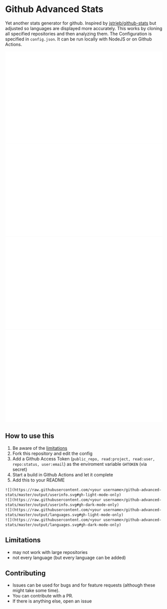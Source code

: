 # Github Advanced Stats

Yet another stats generator for github. Inspired by [jstrieb/github-stats](https://github.com/jstrieb/github-stats) but adjusted so languages are displayed more accurately.
This works by cloning all specified repositories and then analyzing them.
The Configuration is specified in `config.json`.
It can be run locally with NodeJS or on Github Actions.

![](https://raw.githubusercontent.com/Redstonerayy/github-advanced-stats/master/output/userinfo.svg#gh-light-mode-only)
![](https://raw.githubusercontent.com/Redstonerayy/github-advanced-stats/master/output/userinfo.svg#gh-dark-mode-only)
![](https://raw.githubusercontent.com/Redstonerayy/github-advanced-stats/master/output/languages.svg#gh-light-mode-only)
![](https://raw.githubusercontent.com/Redstonerayy/github-advanced-stats/master/output/languages.svg#gh-dark-mode-only)

## How to use this

1. Be aware of the [limitations](#limitations)
2. Fork this repository and edit the config
3. Add a Github Access Token (`public_repo, read:project, read:user, repo:status, user:email`) as the enviroment variable `GHTOKEN` (via secret)
4. Start a build in Github Actions and let it complete
5. Add this to your README

```
![](https://raw.githubusercontent.com/<your username>/github-advanced-stats/master/output/userinfo.svg#gh-light-mode-only)
![](https://raw.githubusercontent.com/<your username>/github-advanced-stats/master/output/userinfo.svg#gh-dark-mode-only)
![](https://raw.githubusercontent.com/<your username>/github-advanced-stats/master/output/languages.svg#gh-light-mode-only)
![](https://raw.githubusercontent.com/<your username>/github-advanced-stats/master/output/languages.svg#gh-dark-mode-only)
```

## Limitations

-   may not work with large repositories
-   not every language (but every language can be added)

## Contributing

-   Issues can be used for bugs and for feature requests (although these might take some time).
-   You can contribute with a PR.
-   If there is anything else, open an issue
